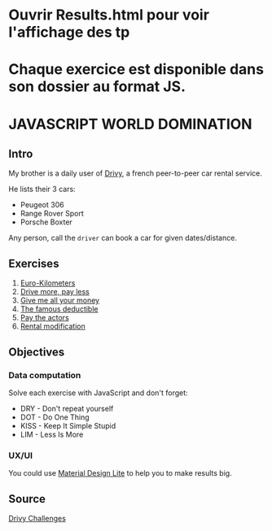 # Ouvrir Results.html pour voir l'affichage des tp
# Chaque exercice est disponible dans son dossier au format JS.

# JAVASCRIPT WORLD DOMINATION

## Intro

My brother is a daily user of [Drivy](https://www.drivy.com/), a french peer-to-peer car rental service.

He lists their 3 cars:

* Peugeot 306
* Range Rover Sport
* Porsche Boxter

Any person, call the `driver` can book a car for given dates/distance.

## Exercises

1. [Euro-Kilometers](./EX1/README.md)
1. [Drive more, pay less](./EX2/README.md)
1. [Give me all your money](./EX3/README.md)
1. [The famous deductible](./EX4/README.md)
1. [Pay the actors](./EX5/README.md)
1. [Rental modification](./EX6/README.md)

## Objectives

### Data computation

Solve each exercise with JavaScript and don't forget:

* DRY - Don't repeat yourself
* DOT - Do One Thing
* KISS - Keep It Simple Stupid
* LIM - Less Is More

### UX/UI

You could use [Material Design Lite](http://www.getmdl.io/index.html) to help you to make results big.

## Source

[Drivy Challenges](https://github.com/drivy/jobs)
